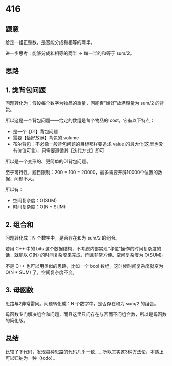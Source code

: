 # 416

## 题意

给定一组正整数，是否能分成和相等的两半。

进一步思考：能够分成和相等的两半 => 每一半的和等于 sum/2。

## 思路

## 1. 类背包问题

问题转化为：假设每个数字为物品的重量，问能否“恰好”放满容量为 sum/2 的背包。

所以这是一个背包问题——给定的数组是每个物品的 cost，它有以下特点：

- 是一个【01】背包问题
- 需要【恰好放满】背包的 volume
- 布尔背包：不必像一般背包问题的目标那样要追求 value 的最大化(这里也没有价值可言)，只需要遵循其【迭代方式】即可

所以是一个变形的、更简单的01背包问题。

至于可行性，题目限制：200 * 100 = 20000，最多需要开辟10000个位置的数据，问题不大。

所以有：

- 空间复杂度：O(SUM)
- 时间复杂度：O(N * SUM)

## 2. 组合和

问题转化成：N 个数字中，是否存在和为 sum/2 的组合。

若用 C++ 中的 bits 这个数据结构，不考虑内部实现“移位”操作的时间复杂度的话，就能以 O(N) 的时间复杂度来完成，而且非常方便。空间复杂度为 O(SUM)。

不是 C++ 也可以用类似的思路，比如一个 bool 数组。这时候时间复杂度就变为 O(N * SUM) 了，空间复杂度不变。

## 3. 母函数

思路与2非常雷同。问题转化成：N 个数字中，是否存在和为 sum/2 的组合。

母函数专门解决组合和问题，而且这里只问存在与否而不问组合数，所以是母函数的简化版。

## 总结

比较了下代码，发现每种思路的代码几乎一致……所以其实这3种方法论，本质上可以归纳为一种（todo）。